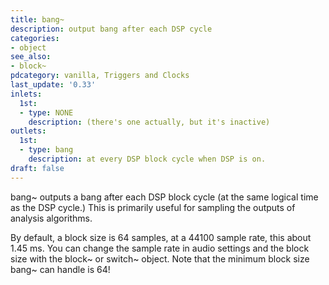 ```yaml
---
title: bang~
description: output bang after each DSP cycle
categories:
- object
see_also:
- block~
pdcategory: vanilla, Triggers and Clocks
last_update: '0.33'
inlets:
  1st:
  - type: NONE
    description: (there's one actually, but it's inactive)
outlets:
  1st:
  - type: bang
    description: at every DSP block cycle when DSP is on.
draft: false
---
```

bang~ outputs a bang after each DSP block cycle (at the same logical time as the DSP cycle.) This is primarily useful for sampling the outputs of analysis algorithms.

By default, a block size is 64 samples, at a 44100 sample rate, this about 1.45 ms. You can change the sample rate in audio settings and the block size with the block~ or switch~ object. Note that the minimum block size bang~ can handle is 64!
